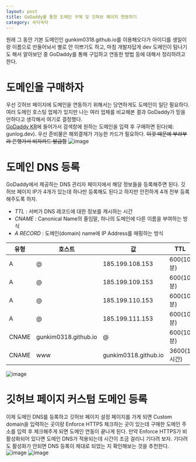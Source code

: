 ```yaml
---
layout: post
title: GoDaddy를 통한 도메인 구매 및 깃허브 페이지 연동하기
category: 속닥속닥
---
```


원래 그 동안 기본 도메인인 gunkim0318.github.io를 이용해오다가 아이디를 생일이랑 이름으로 만들어놔서 별로 안 이쁘기도 하고, 마침 개발자답게 dev 도메인이 탐나기도 해서 알아보던 중 GoDaddy를 통해 구입하고 연동한 방법 등에 대해서 정리하려고 한다.

# 도메인을 구매하자

우선 깃허브 페이지에 도메인을 연동하기 위해서는 당연하게도 도메인이 일단 필요하다. 여러 도메인 호스팅 업체가 있지만 나는 여러 업체를 비교해본 결과 GoDaddy가 믿을만하다고 생각해서 여기로 결정했다.  
[GoDaddy KR](https://kr.godaddy.com/offers/domains/godaddy-b)에 들어가서 검색창에 원하는 도메인을 입력 후 구매하면 된다(예: gunlog.dev). 우선 준비물은 해외결제가 가능한 카드가 필요하다. ~~이것 때문에 부랴부랴 은행가서 비자카드 발급함~~
![image](https://user-images.githubusercontent.com/45007556/96098192-cd1a2900-0f0c-11eb-943f-df3646c9a897.png)

# 도메인 DNS 등록

GoDaddy에서 제공하는 DNS 관리자 페이지에서 해당 정보들을 등록해주면 된다.
깃허브 페이지 IP가 4개가 있는데 하나만 등록해도 된다고 하지만 안전하게 4개 전부 등록해주도록 하자.

- _TTL_ : 서버가 DNS 레코드에 대한 정보를 캐시하는 시간
- _CNAME_ : Canonical Name의 줄임말, 하나의 도메인에 다른 이름을 부여하는 방식
- _A RECORD_ : 도메인(domain) name에 IP Address를 매핑하는 방식

| 유형  | 호스트               | 값                   | TTL         |
| ----- | -------------------- | -------------------- | ----------- |
| A     | @                    | 185.199.108.153      | 600(10분)   |
| A     | @                    | 185.199.109.153      | 600(10분)   |
| A     | @                    | 185.199.110.153      | 600(10분)   |
| A     | @                    | 185.199.111.153      | 600(10분)   |
| CNAME | gunkim0318.github.io | @                    | 600(10분)   |
| CNAME | www                  | gunkim0318.github.io | 3600(1시간) |

![image](https://user-images.githubusercontent.com/45007556/96098157-c390c100-0f0c-11eb-8c57-41d98fb4cdbe.png)

# 깃허브 페이지 커스텀 도메인 등록

이제 도메인 DNS를 등록하고 깃허브 페이지 설정 페이지를 가게 되면 Custom domain을 입력하는 곳이랑 Enforce HTTPS 체크하는 곳이 있는데 구매한 도메인 주소를 입력 후 체크해주게 되면 도메인 연동이 끝나게 된다. 만약 Enforce HTTPS가 비활성화되어 있다면 도메인 DNS가 적용되는데 시간이 조금 걸리니 기다려 보자. 기다려도 활성화가 안되면 DNS 등록이 제대로 되었는 지 확인해보는 것을 추천한다.
![image](https://user-images.githubusercontent.com/45007556/96119248-ad442e80-0f27-11eb-90c7-ab586bf4535a.png)
![image](https://user-images.githubusercontent.com/45007556/96119375-d95faf80-0f27-11eb-982a-6eb803f353e7.png)

